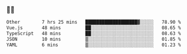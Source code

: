 ### 👨‍💻

<!--START_SECTION:waka-->

```txt
Other        7 hrs 25 mins   ███████████████████▓░░░░░   78.90 %
Vue.js       48 mins         ██░░░░░░░░░░░░░░░░░░░░░░░   08.65 %
TypeScript   48 mins         ██░░░░░░░░░░░░░░░░░░░░░░░   08.63 %
JSON         10 mins         ▒░░░░░░░░░░░░░░░░░░░░░░░░   01.85 %
YAML         6 mins          ▒░░░░░░░░░░░░░░░░░░░░░░░░   01.23 %
```

<!--END_SECTION:waka-->
